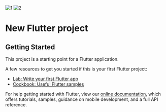 ![1](https://user-images.githubusercontent.com/96712615/197129332-623d42ec-c436-4fc9-994f-a4d24173c802.jpg)
![2](https://user-images.githubusercontent.com/96712615/197129366-fb54dae2-d95d-49c4-a49c-b38047fd1951.jpg)
# New Flutter project 


## Getting Started

This project is a starting point for a Flutter application.

A few resources to get you started if this is your first Flutter project:

- [Lab: Write your first Flutter app](https://flutter.dev/docs/get-started/codelab)
- [Cookbook: Useful Flutter samples](https://flutter.dev/docs/cookbook)

For help getting started with Flutter, view our
[online documentation](https://flutter.dev/docs), which offers tutorials,
samples, guidance on mobile development, and a full API reference.
